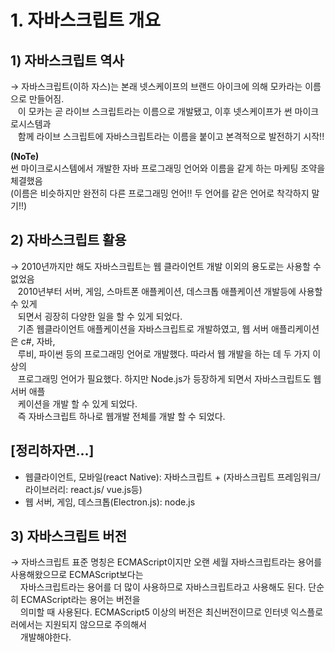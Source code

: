 # 1. 자바스크립트 개요

## 1) 자바스크립트 역사

→ 자바스크립트(이하 자스)는 본래 넷스케이프의 브랜드 아이크에 의해 모카라는 이름으로 만들어짐.  
&nbsp;&nbsp;&nbsp;이 모카는 곧 라이브 스크립트라는 이름으로 개발됐고, 이후 넷스케이프가 썬 마이크로시스템과  
&nbsp;&nbsp;&nbsp;함께 라이브 스크립트에 자바스크립트라는 이름을 붙이고 본격적으로 발전하기 시작!!

<b>(NoTe)</b>  
 썬 마이크로시스템에서 개발한 자바 프로그래밍 언어와 이름을 같게 하는 마케팅 조약을 체결했음  
(이름은 비슷하지만 완전히 다른 프로그래밍 언어!! 두 언어를 같은 언어로 착각하지 말기!!)

## 2) 자바스크립트 활용

→ 2010년까지만 해도 자바스크립트는 웹 클라이언트 개발 이외의 용도로는 사용할 수 없었음  
&nbsp;&nbsp;&nbsp;2010년부터 서버, 게임, 스마트폰 애플케이션, 데스크톱 애플케이션 개발등에 사용할 수 있게  
&nbsp;&nbsp;&nbsp;되면서 굉장히 다양한 일을 할 수 있게 되었다.  
&nbsp;&nbsp;&nbsp;기존 웹클라이언트 애플케이션을 자바스크립트로 개발하였고, 웹 서버 애플리케이션은 c#, 자바,  
&nbsp;&nbsp;&nbsp;루비, 파이썬 등의 프로그래밍 언어로 개발했다. 따라서 웹 개발을 하는 데 두 가지 이상의  
&nbsp;&nbsp;&nbsp;프로그래밍 언어가 필요했다. 하지만 Node.js가 등장하게 되면서 자바스크립트도 웹 서버 애플  
&nbsp;&nbsp;&nbsp;케이션을 개발 할 수 있게 되었다.  
&nbsp;&nbsp;&nbsp;즉 자바스크립트 하나로 웹개발 전체를 개발 할 수 되었다.

## [정리하자면...]

- 웹클라이언트, 모바일(react Native): 자바스크립트 + (자바스크립트 프레임워크/ 라이브러리: react.js/ vue.js등)
- 웹 서버, 게임, 데스크톱(Electron.js): node.js

## 3) 자바스크립트 버전

→ 자바스크립트 표준 명칭은 ECMAScript이지만 오랜 세월 자바스크립트라는 용어를 사용해왔으므로 ECMAScript보다는  
&nbsp;&nbsp;&nbsp; 자바스크립트라는 용어를 더 많이 사용하므로 자바스크립트라고 사용해도 된다. 단순히 ECMAScript라는 용어는 버전을  
&nbsp;&nbsp;&nbsp; 의미할 때 사용된다. ECMAScript5 이상의 버전은 최신버전이므로 인터넷 익스플로러에서는 지원되지 않으므로 주의해서  
&nbsp;&nbsp;&nbsp; 개발해야한다.
